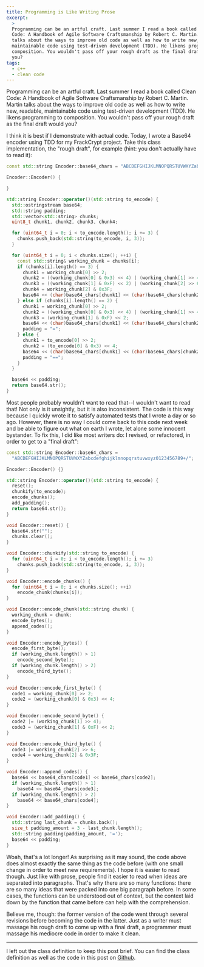 ```yaml
---
title: Programming is Like Writing Prose
excerpt:
  > 
  Programming can be an artful craft. Last summer I read a book called Clean
  Code: A Handbook of Agile Software Craftsmanship by Robert C. Martin. Martin
  talks about the ways to improve old code as well as how to write new, readable,
  maintainable code using test-driven development (TDD). He likens programming to
  composition. You wouldn't pass off your rough draft as the final draft would
  you?
tags:
  - c++
  - clean code
---
```


Programming can be an artful craft. Last summer I read a book called Clean
Code: A Handbook of Agile Software Craftsmanship by Robert C. Martin. Martin
talks about the ways to improve old code as well as how to write new, readable,
maintainable code using test-driven development (TDD). He likens programming to
composition. You wouldn't pass off your rough draft as the final draft would
you?

I think it is best if I demonstrate with actual code. Today, I wrote a Base64
encoder using TDD for my FrackCrypt project. Take this class implementation,
the "rough draft", for example (hint: you don't actually have to read it):

```cpp
const std::string Encoder::base64_chars = "ABCDEFGHIJKLMNOPQRSTUVWXYZabcdefghijklmnopqrstuvwxyz0123456789+/";

Encoder::Encoder() {

}

std::string Encoder::operator()(std::string to_encode) {
  std::ostringstream base64;
  std::string padding;
  std::vector<std::string> chunks;
  uint8_t chunk1, chunk2, chunk3, chunk4;

  for (uint64_t i = 0; i < to_encode.length(); i += 3) {
    chunks.push_back(std::string(to_encode, i, 3));
  }

  for (uint64_t i = 0; i < chunks.size(); ++i) {
    const std::string& working_chunk = chunks[i];
    if (chunks[i].length() == 3) {
      chunk1 = working_chunk[0] >> 2;
      chunk2 = ((working_chunk[0] & 0x3) << 4) | (working_chunk[1] >> 4);
      chunk3 = ((working_chunk[1] & 0xF) << 2) | (working_chunk[2] >> 6);
      chunk4 = working_chunk[2] & 0x3F;
      base64 << (char)base64_chars[chunk1] << (char)base64_chars[chunk2] << (char)base64_chars[chunk3] << (char)base64_chars[chunk4];
    } else if (chunks[i].length() == 2) {
      chunk1 = working_chunk[0] >> 2;
      chunk2 = ((working_chunk[0] & 0x3) << 4) | (working_chunk[1] >> 4);
      chunk3 = (working_chunk[1] & 0xF) << 2;
      base64 << (char)base64_chars[chunk1] << (char)base64_chars[chunk2] << (char)base64_chars[chunk3];
      padding = "=";
    } else {
      chunk1 = to_encode[0] >> 2;
      chunk2 = (to_encode[0] & 0x3) << 4;
      base64 << (char)base64_chars[chunk1] << (char)base64_chars[chunk2];
      padding = "==";
    }
  }

  base64 << padding;
  return base64.str();
}
```

Most people probably wouldn't want to read that--I wouldn't want to read that!
Not only is it unsightly, but it is also inconsistent. The code is this way
because I quickly wrote it to satisfy automated tests that I wrote a day or so
ago. However, there is no way I could come back to this code next week and be
able to figure out what on earth I wrote, let alone some innocent bystander. To
fix this, I did like most writers do: I revised, or refactored, in order to get
to a "final draft":

```cpp
const std::string Encoder::base64_chars =
  "ABCDEFGHIJKLMNOPQRSTUVWXYZabcdefghijklmnopqrstuvwxyz0123456789+/";

Encoder::Encoder() {}

std::string Encoder::operator()(std::string to_encode) {
  reset();
  chunkify(to_encode);
  encode_chunks();
  add_padding();
  return base64.str();
}

void Encoder::reset() {
  base64.str("");
  chunks.clear();
}

void Encoder::chunkify(std::string to_encode) {
  for (uint64_t i = 0; i < to_encode.length(); i += 3)
    chunks.push_back(std::string(to_encode, i, 3));
}

void Encoder::encode_chunks() {
  for (uint64_t i = 0; i < chunks.size(); ++i)
    encode_chunk(chunks[i]);
}

void Encoder::encode_chunk(std::string chunk) {
  working_chunk = chunk;
  encode_bytes();
  append_codes();
}

void Encoder::encode_bytes() {
  encode_first_byte();
  if (working_chunk.length() > 1)
    encode_second_byte();
  if (working_chunk.length() > 2)
    encode_third_byte();
}

void Encoder::encode_first_byte() {
  code1 = working_chunk[0] >> 2;
  code2 = (working_chunk[0] & 0x3) << 4;
}

void Encoder::encode_second_byte() {
  code2 |= (working_chunk[1] >> 4);
  code3 = (working_chunk[1] & 0xF) << 2;
}

void Encoder::encode_third_byte() {
  code3 |= working_chunk[2] >> 6;
  code4 = working_chunk[2] & 0x3F;
}

void Encoder::append_codes() {
  base64 << base64_chars[code1] << base64_chars[code2];
  if (working_chunk.length() > 1)
    base64 << base64_chars[code3];
  if (working_chunk.length() > 2)
    base64 << base64_chars[code4];
}

void Encoder::add_padding() {
  std::string last_chunk = chunks.back();
  size_t padding_amount = 3 - last_chunk.length();
  std::string padding(padding_amount, '=');
  base64 << padding;
}
```

Woah, that's a lot longer! As surprising as it may sound, the code above does
almost exactly the same thing as the code before (with one small change in
order to meet new requirements). I hope it is easier to read though. Just like
with prose, people find it easier to read when ideas are separated into
paragraphs. That's why there are so many functions: there are so many ideas
that were packed into one big paragraph before. In some cases, the functions
can be understood out of context, but the context laid down by the function
that came before can help with the comprehension.

Believe me, though: the former version of the code went through several
revisions before becoming the code in the latter. Just as a writer must massage
his rough draft to come up with a final draft, a programmer must massage his
mediocre code in order to make it clean.

-------

I left out the class definition to keep this post brief. You can find the class
definition as well as the code in this post on
[Github](https://github.com/Towerism/FrackCrypt/tree/develop/frackcrypt/tools/base64).
